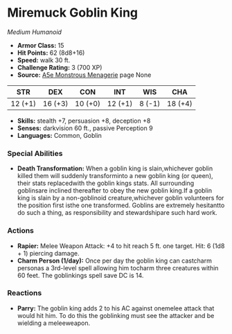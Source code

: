 # Miremuck Goblin King

*Medium* *Humanoid*

- **Armor Class:** 15
- **Hit Points:** 62 (8d8+16)
- **Speed:** walk 30 ft.
- **Challenge Rating:** 3 (700 XP)
- **Source:** [A5e Monstrous Menagerie](https://enpublishingrpg.com/products/level-up-monstrous-menagerie-a5e) page None

| STR | DEX | CON | INT | WIS | CHA |
| --- | --- | --- | --- | --- | --- |
| 12 (+1) | 16 (+3) | 10 (+0) | 12 (+1) | 8 (-1) | 18 (+4) |

- **Skills:** stealth +7, persuasion +8, deception +8
- **Senses:** darkvision 60 ft., passive Perception 9
- **Languages:** Common, Goblin

### Special Abilities

- **Death Transformation:** When a goblin king is slain,whichever goblin killed them will suddenly transforminto a new goblin king (or queen), their stats replacedwith the goblin kings stats. All surrounding goblinsare inclined thereafter to obey the new goblin king.If a goblin king is slain by a non-goblinoid creature,whichever goblin volunteers for the position first isthe one transformed. Goblins are extremely hesitantto do such a thing, as responsibility and stewardshipare such hard work.

### Actions

- **Rapier:** Melee Weapon Attack: +4 to hit  reach 5 ft.  one target. Hit: 6 (1d8 + 1) piercing damage.
- **Charm Person (1/day):** Once per day the goblin king can castcharm personas a 3rd-level spell  allowing him tocharm three creatures within 60 feet. The goblinkings spell save DC is 14.

### Reactions

- **Parry:** The goblin king adds 2 to his AC against onemelee attack that would hit him. To do this the goblinking must see the attacker and be wielding a meleeweapon.


